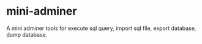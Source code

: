 # mini-adminer
A mini adminer tools for execute sql query, import sql file, export database, dump database.
